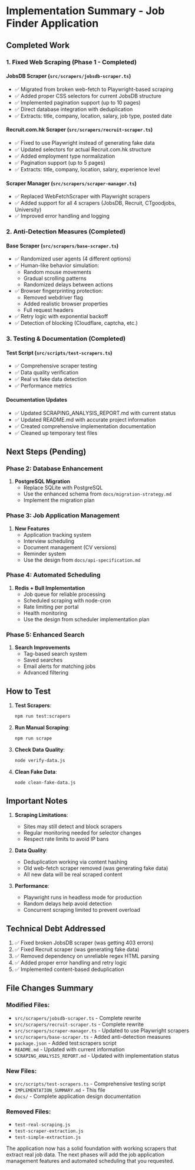 # Implementation Summary - Job Finder Application

## Completed Work

### 1. Fixed Web Scraping (Phase 1 - Completed)

#### JobsDB Scraper (`src/scrapers/jobsdb-scraper.ts`)
- ✅ Migrated from broken web-fetch to Playwright-based scraping
- ✅ Added proper CSS selectors for current JobsDB structure
- ✅ Implemented pagination support (up to 10 pages)
- ✅ Direct database integration with deduplication
- ✅ Extracts: title, company, location, salary, job type, posted date

#### Recruit.com.hk Scraper (`src/scrapers/recruit-scraper.ts`)
- ✅ Fixed to use Playwright instead of generating fake data
- ✅ Updated selectors for actual Recruit.com.hk structure
- ✅ Added employment type normalization
- ✅ Pagination support (up to 5 pages)
- ✅ Extracts: title, company, location, salary, experience level

#### Scraper Manager (`src/scrapers/scraper-manager.ts`)
- ✅ Replaced WebFetchScraper with Playwright scrapers
- ✅ Added support for all 4 scrapers (JobsDB, Recruit, CTgoodjobs, University)
- ✅ Improved error handling and logging

### 2. Anti-Detection Measures (Completed)

#### Base Scraper (`src/scrapers/base-scraper.ts`)
- ✅ Randomized user agents (4 different options)
- ✅ Human-like behavior simulation:
  - Random mouse movements
  - Gradual scrolling patterns
  - Randomized delays between actions
- ✅ Browser fingerprinting protection:
  - Removed webdriver flag
  - Added realistic browser properties
  - Full request headers
- ✅ Retry logic with exponential backoff
- ✅ Detection of blocking (Cloudflare, captcha, etc.)

### 3. Testing & Documentation (Completed)

#### Test Script (`src/scripts/test-scrapers.ts`)
- ✅ Comprehensive scraper testing
- ✅ Data quality verification
- ✅ Real vs fake data detection
- ✅ Performance metrics

#### Documentation Updates
- ✅ Updated SCRAPING_ANALYSIS_REPORT.md with current status
- ✅ Updated README.md with accurate project information
- ✅ Created comprehensive implementation documentation
- ✅ Cleaned up temporary test files

## Next Steps (Pending)

### Phase 2: Database Enhancement
1. **PostgreSQL Migration**
   - Replace SQLite with PostgreSQL
   - Use the enhanced schema from `docs/migration-strategy.md`
   - Implement the migration plan

### Phase 3: Job Application Management
1. **New Features**
   - Application tracking system
   - Interview scheduling
   - Document management (CV versions)
   - Reminder system
   - Use the design from `docs/api-specification.md`

### Phase 4: Automated Scheduling
1. **Redis + Bull Implementation**
   - Job queue for reliable processing
   - Scheduled scraping with node-cron
   - Rate limiting per portal
   - Health monitoring
   - Use the design from scheduler implementation plan

### Phase 5: Enhanced Search
1. **Search Improvements**
   - Tag-based search system
   - Saved searches
   - Email alerts for matching jobs
   - Advanced filtering

## How to Test

1. **Test Scrapers**:
   ```bash
   npm run test:scrapers
   ```

2. **Run Manual Scraping**:
   ```bash
   npm run scrape
   ```

3. **Check Data Quality**:
   ```bash
   node verify-data.js
   ```

4. **Clean Fake Data**:
   ```bash
   node clean-fake-data.js
   ```

## Important Notes

1. **Scraping Limitations**:
   - Sites may still detect and block scrapers
   - Regular monitoring needed for selector changes
   - Respect rate limits to avoid IP bans

2. **Data Quality**:
   - Deduplication working via content hashing
   - Old web-fetch scraper removed (was generating fake data)
   - All new data will be real scraped content

3. **Performance**:
   - Playwright runs in headless mode for production
   - Random delays help avoid detection
   - Concurrent scraping limited to prevent overload

## Technical Debt Addressed

1. ✅ Fixed broken JobsDB scraper (was getting 403 errors)
2. ✅ Fixed Recruit scraper (was generating fake data)
3. ✅ Removed dependency on unreliable regex HTML parsing
4. ✅ Added proper error handling and retry logic
5. ✅ Implemented content-based deduplication

## File Changes Summary

### Modified Files:
- `src/scrapers/jobsdb-scraper.ts` - Complete rewrite
- `src/scrapers/recruit-scraper.ts` - Complete rewrite  
- `src/scrapers/scraper-manager.ts` - Updated to use Playwright scrapers
- `src/scrapers/base-scraper.ts` - Added anti-detection measures
- `package.json` - Added test:scrapers script
- `README.md` - Updated with current information
- `SCRAPING_ANALYSIS_REPORT.md` - Updated with implementation status

### New Files:
- `src/scripts/test-scrapers.ts` - Comprehensive testing script
- `IMPLEMENTATION_SUMMARY.md` - This file
- `docs/` - Complete application design documentation

### Removed Files:
- `test-real-scraping.js`
- `test-scraper-extraction.js`
- `test-simple-extraction.js`

The application now has a solid foundation with working scrapers that extract real job data. The next phases will add the job application management features and automated scheduling that you requested.